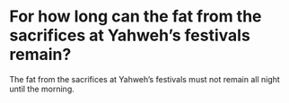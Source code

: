# For how long can the fat from the sacrifices at Yahweh’s festivals remain?

The fat from the sacrifices at Yahweh’s festivals must not remain all night until the morning.
